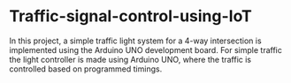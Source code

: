 # Traffic-signal-control-using-IoT
In this project, a simple traffic light system for a 4-way intersection is implemented using the Arduino UNO development board. For simple  traffic the light controller is made using Arduino UNO, where the  traffic is controlled based on programmed timings.
